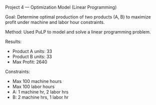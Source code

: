 Project 4 — Optimization Model (Linear Programming)

Goal: Determine optimal production of two products (A, B) to maximize profit under machine and labor hour constraints.

Method: Used PuLP to model and solve a linear programming problem.

Results:
- Product A units: 33
- Product B units: 33
- Max Profit: 2640

Constraints:
- Max 100 machine hours
- Max 100 labor hours
- A: 1 machine hr, 2 labor hrs
- B: 2 machine hrs, 1 labor hr
